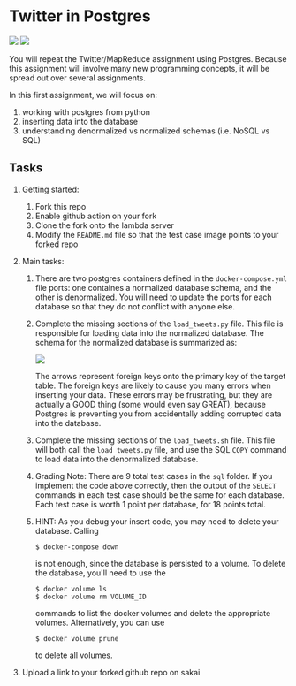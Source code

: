 # Twitter in Postgres
[![](https://github.com/snlam/twitter_postgres/workflows/tests_denormalized/badge.svg)](https://github.com/snlam/twitter_postgres/actions?query=workflow%3Atests_denormalized)
[![](https://github.com/snlam/twitter_postgres/workflows/tests_normalized/badge.svg)](https://github.com/snlam/twitter_postgres/actions?query=workflow%3Atests_normalized)

You will repeat the Twitter/MapReduce assignment using Postgres.
Because this assignment will involve many new programming concepts,
it will be spread out over several assignments.

In this first assignment, we will focus on:
1. working with postgres from python
1. inserting data into the database
1. understanding denormalized vs normalized schemas (i.e. NoSQL vs SQL)

## Tasks

1. Getting started:

    1. Fork this repo
    1. Enable github action on your fork
    1. Clone the fork onto the lambda server
    1. Modify the `README.md` file so that the test case image points to your forked repo

1. Main tasks:

    1. There are two postgres containers defined in the `docker-compose.yml` file ports:
       one containes a normalized database schema, and the other is denormalized.
       You will need to update the ports for each database so that they do not conflict with anyone else.

    1. Complete the missing sections of the `load_tweets.py` file.
       This file is responsible for loading data into the normalized database.
       The schema for the normalized database is summarized as:

       <img src=twitter_schema.png />

       The arrows represent foreign keys onto the primary key of the target table.
       The foreign keys are likely to cause you many errors when inserting your data.
       These errors may be frustrating,
       but they are actually a GOOD thing (some would even say GREAT),
       because Postgres is preventing you from accidentally adding corrupted data into the database.

    1. Complete the missing sections of the `load_tweets.sh` file.
       This file will both call the `load_tweets.py` file,
       and use the SQL `COPY` command to load data into the denormalized database.

    1. Grading Note:
       There are 9 total test cases in the `sql` folder.
       If you implement the code above correctly,
       then the output of the `SELECT` commands in each test case should be the same for each database.
       Each test case is worth 1 point per database, for 18 points total.

    1. HINT:
       As you debug your insert code, you may need to delete your database.
       Calling
       ```
       $ docker-compose down
       ```
       is not enough, since the database is persisted to a volume.
       To delete the database,
       you'll need to use the
       ```
       $ docker volume ls
       $ docker volume rm VOLUME_ID
       ```
       commands to list the docker volumes and delete the appropriate volumes.
       Alternatively, you can use
       ```
       $ docker volume prune
       ```
       to delete all volumes.

1. Upload a link to your forked github repo on sakai
